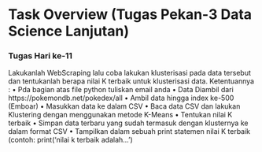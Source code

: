 # Task Overview (Tugas Pekan-3 Data Science Lanjutan)

<h3>Tugas Hari ke-11</h3>
Lakukanlah WebScraping lalu coba lakukan klusterisasi pada data tersebut dan tentukanlah berapa nilai K terbaik untuk klusterisasi data.
Ketentuannya :
  • Pda bagian atas file python tuliskan email anda
  • Data Diambil dari https://pokemondb.net/pokedex/all
  • Ambil data hingga index ke-500 (Emboar)
  • Masukkan data ke dalam CSV
  • Baca data CSV dan lakukan Klustering dengan menggunakan metode K-Means
  • Tentukan nilai K terbaik
  • Simpan data terbaru yang sudah termasuk dengan klusternya ke dalam format CSV
  • Tampilkan dalam sebuah print statemen nilai K terbaik (contoh: print(‘nilai k terbaik adalah…’)
